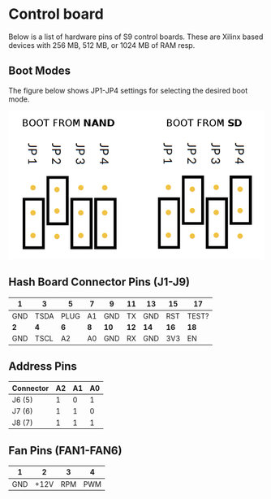 # Control board
Below is a list of hardware pins of S9 control boards. These are Xilinx based devices with 256 MB, 512 MB, or 1024 MB of RAM resp.

## Boot Modes

The figure below shows JP1-JP4 settings for selecting the desired boot mode.

![s9-jumpers](s9-jumpers.png)


## Hash Board Connector Pins (J1-J9)

| 1 | 3 | 5 | 7 | 9 | 11 | 13 | 15 | 17 |
|---|---|---|---|---|---|---|---|---|
| GND | TSDA| PLUG | A1 | GND | TX | GND | RST | TEST? |
| **2** | **4** | **6** | **8** | **10** | **12** | **14** | **16** | **18** |
| GND | TSCL | A2 | A0 | GND | RX | GND | 3V3 | EN |

## Address Pins

| Connector | A2 | A1 | A0 |
|---|---|---|---|
| J6 (5) | 1 | 0 | 1 |
| J7 (6) | 1 | 1 | 0 |
| J8 (7) | 1 | 1 | 1 |

## Fan Pins (FAN1-FAN6)

| 1 | 2 | 3 | 4 |
|---|---|---|---|
| GND | +12V | RPM | PWM |
